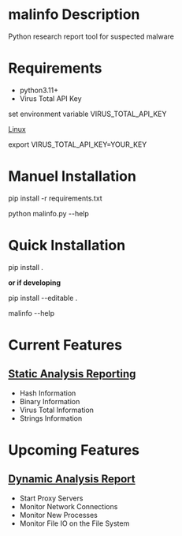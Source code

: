 # malinfo Description
Python research report tool for suspected malware

# Requirements
* python3.11+
* Virus Total API Key

set environment variable VIRUS_TOTAL_API_KEY

<u>Linux</u>

export VIRUS_TOTAL_API_KEY=YOUR_KEY


# Manuel Installation

pip install -r requirements.txt

python malinfo.py --help

# Quick Installation

pip install .

<b>or if developing</b>

pip install --editable .

malinfo --help

# Current Features

## <u>Static Analysis Reporting</u>
* Hash Information
* Binary Information
* Virus Total Information
* Strings Information

# Upcoming Features

## <u>Dynamic Analysis Report</u>
* Start Proxy Servers
* Monitor Network Connections
* Monitor New Processes 
* Monitor File IO on the File System

